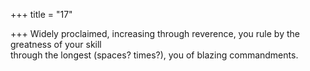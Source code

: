 +++
title = "17"

+++
Widely proclaimed, increasing through reverence, you rule by the  greatness of your skill  
through the longest (spaces? times?), you of blazing commandments. 